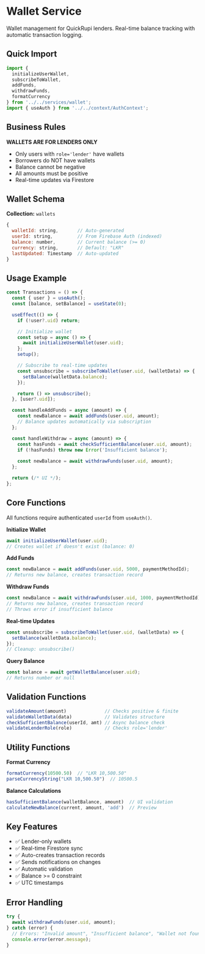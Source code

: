 # Wallet Service

Wallet management for QuickRupi lenders. Real-time balance tracking with automatic transaction logging.

## Quick Import

```javascript
import { 
  initializeUserWallet,
  subscribeToWallet,
  addFunds,
  withdrawFunds,
  formatCurrency
} from '../../services/wallet';
import { useAuth } from '../../context/AuthContext';
```

## Business Rules

**WALLETS ARE FOR LENDERS ONLY**
- Only users with `role='lender'` have wallets
- Borrowers do NOT have wallets
- Balance cannot be negative
- All amounts must be positive
- Real-time updates via Firestore

## Wallet Schema

**Collection:** `wallets`

```javascript
{
  walletId: string,       // Auto-generated
  userId: string,         // From Firebase Auth (indexed)
  balance: number,        // Current balance (>= 0)
  currency: string,       // Default: "LKR"
  lastUpdated: Timestamp  // Auto-updated
}
```

## Usage Example

```javascript
const Transactions = () => {
  const { user } = useAuth();
  const [balance, setBalance] = useState(0);

  useEffect(() => {
    if (!user?.uid) return;

    // Initialize wallet
    const setup = async () => {
      await initializeUserWallet(user.uid);
    };
    setup();

    // Subscribe to real-time updates
    const unsubscribe = subscribeToWallet(user.uid, (walletData) => {
      setBalance(walletData.balance);
    });

    return () => unsubscribe();
  }, [user?.uid]);

  const handleAddFunds = async (amount) => {
    const newBalance = await addFunds(user.uid, amount);
    // Balance updates automatically via subscription
  };

  const handleWithdraw = async (amount) => {
    const hasFunds = await checkSufficientBalance(user.uid, amount);
    if (!hasFunds) throw new Error('Insufficient balance');
    
    const newBalance = await withdrawFunds(user.uid, amount);
  };

  return (/* UI */);
};
```

## Core Functions

All functions require authenticated `userId` from `useAuth()`.

**Initialize Wallet**
```javascript
await initializeUserWallet(user.uid);
// Creates wallet if doesn't exist (balance: 0)
```

**Add Funds**
```javascript
const newBalance = await addFunds(user.uid, 5000, paymentMethodId);
// Returns new balance, creates transaction record
```

**Withdraw Funds**
```javascript
const newBalance = await withdrawFunds(user.uid, 1000, paymentMethodId);
// Returns new balance, creates transaction record
// Throws error if insufficient balance
```

**Real-time Updates**
```javascript
const unsubscribe = subscribeToWallet(user.uid, (walletData) => {
  setBalance(walletData.balance);
});
// Cleanup: unsubscribe()
```

**Query Balance**
```javascript
const balance = await getWalletBalance(user.uid);
// Returns number or null
```

## Validation Functions

```javascript
validateAmount(amount)              // Checks positive & finite
validateWalletData(data)            // Validates structure
checkSufficientBalance(userId, amt) // Async balance check
validateLenderRole(role)            // Checks role='lender'
```

## Utility Functions

**Format Currency**
```javascript
formatCurrency(10500.50)  // "LKR 10,500.50"
parseCurrencyString("LKR 10,500.50")  // 10500.5
```

**Balance Calculations**
```javascript
hasSufficientBalance(walletBalance, amount)  // UI validation
calculateNewBalance(current, amount, 'add')  // Preview
```

## Key Features

- ✅ Lender-only wallets
- ✅ Real-time Firestore sync
- ✅ Auto-creates transaction records
- ✅ Sends notifications on changes
- ✅ Automatic validation
- ✅ Balance >= 0 constraint
- ✅ UTC timestamps

## Error Handling

```javascript
try {
  await withdrawFunds(user.uid, amount);
} catch (error) {
  // Errors: "Invalid amount", "Insufficient balance", "Wallet not found"
  console.error(error.message);
}
```
